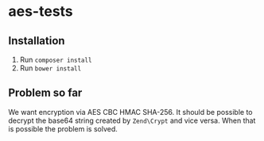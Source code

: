 # aes-tests

## Installation

1. Run `composer install`
2. Run `bower install`

## Problem so far

We want encryption via AES CBC HMAC SHA-256. It should be possible to decrypt 
the base64 string created by `Zend\Crypt` and vice versa. When that is possible 
the problem is solved.
